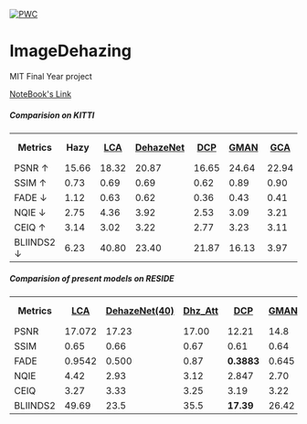  	
[![PWC](https://img.shields.io/endpoint.svg?url=https://paperswithcode.com/badge/lca-net-light-convolutional-autoencoder-for/image-dehazing-on-reside)](https://paperswithcode.com/sota/image-dehazing-on-reside?p=lca-net-light-convolutional-autoencoder-for)
# ImageDehazing
 MIT Final Year project

[NoteBook's Link](https://nbviewer.jupyter.org/github/abubakrsiddq/ImageDehazing/tree/main/)

##### Comparision on KITTI
<table>
 <tr>
  <th>Metrics</th>
  <th><a >Hazy</a></th>
   <th><a href="models/LCA-net">LCA</a></th>
    <th><a href="models/DeHazenet">DehazeNet</a></th>
       <th><a href="models/DCP">DCP</a></th>
    <th><a href="models/GMAN_net">GMAN</a></th>
    <th><a href="models/GCA-net">GCA</a></th>
    <th><a href="models/FFA-net">FFA</a></th>
    <th><a href="models/unet">U-net</a></th>
  <th><a href="models/novel">Novel</a></th>
  
  
  </tr>
   <tr>
    <td>PSNR &#8593</td>
      <td class="hazy">15.66</td>
    <td class="lca">18.32</td>
    <td class="dehazenet">20.87</td>
       <td class="dcp">16.65</td>
    <td class="gman">24.64</td>
    <td class="gca">22.94</td>
    <td class="FFA">27.45</td>
    <td class="unet">24.56</td>
    <td class="novel">31.35</td>
   </tr>
    <tr>
    <td>SSIM &#8593</td>
         <td class="hazy">0.73</td>
    <td class="lca">0.69</td>
    <td class="dehazenet">0.69</td>
        <td class="dcp">0.62</td>
    <td class="gman">0.89</td>
    <td class="gca">0.90</td>
    <td class="FFA">0.90</td>
    <td class="unet">0.86</td>
    <td class="novel">0.95</td>
 </tr>
   
  <tr>
   <td>FADE &#8595</td>
     <td class="hazy">1.12</td>
    <td class="lca">0.63</td>
    <td class="dehazenet">0.62</td>
        <td class="dcp">0.36</td>
    <td class="gman">0.43</td>
    <td class="gca">0.41</td>
    <td class="FFA">0.39</td>
    <td class="unet">0.57</td>
    <td class="novel">0.45</td>
  <tr>
    <td>NQIE &#8595</td>
     <td class="hazy">2.75</td>
    <td class="lca">4.36</td>
    <td class="dehazenet">3.92</td>
        <td class="dcp">2.53</td>
    <td class="gman">3.09</td>
    <td class="gca">3.21</td>
    <td class="FFA">2.54</td>
    <td class="unet">2.73</td>
    <td class="novel">2.79</td>
   
  </tr>
  
  <tr>
    <td>CEIQ &#8593</td>
     <td class="hazy">3.14</td>
    <td class="lca">3.02</td>
    <td class="dehazenet">3.22</td>
       <td class="dcp">2.77</td>
    <td class="gman">3.23</td>
    <td class="gca">3.11</td>
    <td class="FFA">3.23</td>
    <td class="unet">3.19</td>
    <td class="novel">3.27</td>
  </tr>
  <tr>
    <td>BLIINDS2 &#8595</td>
        <td class="hazy">6.23</td>
    <td class="lca">40.80</td>
    <td class="dehazenet">23.40</td>
      <td class="dcp">21.87</td>
    <td class="gman">16.13</td>
    <td class="gca">3.97</td>
    <td class="FFA">9.54</td>
    <td class="unet">8.88</td>
    <td class="novel">11.86</td>
  </tr>
 </table>
 
 
 
 
 
 
 
 
 
 
 
 
 
 

##### Comparision of present models on RESIDE

<table style="width:100%">
  <tr>
    <th>Metrics</th>
     <th><a href="models/LCA-net">LCA</a></th>
    <th><a href="models/DeHazenet">DehazeNet(40)</a></th>
    <th><a href="models/dehazenet_attention">Dhz_Att</a></th>
    <th><a href="models/DCP">DCP</a></th>
    <th><a href="models/GMAN_net">GMAN</a></th>
    <th><a href="models/GCA-net">GCA(30)</a></th>
    <th><a href="models/FFA-net">FFA(10)</a></th>
    <th><a href="models/unet">U-net</a></th>
   
  </tr>
  <tr>
    <td>PSNR</td>
      <td>17.072</td>
    <td>17.23</td>
    <td>17.00</td>
    <td>12.21</td>
    <td>14.8</td>
    <td>20.13</td>
    <td><b>20.67</b></td>
    <td>19.38</td>
   </tr>
    <tr>
    <td>SSIM</td>
     <td>0.65</td>
    <td>0.66</td>
  <td>0.67</td>
    <td>0.61</td>
  <td>0.64</td>
     <td>0.77</td>
      <td><b>0.79</b></td>
      <td>0.73</td>
   </tr>
   
  <tr>
    <td>FADE</td>
       <td>0.9542</td>
    <td>0.500</td>
  <td>0.87</td>
  <td><b>0.3883</b></td>
    <td>0.645</td>
  <td>0.91</td>
  <td>1.24</td>
  <td>0.68</td>
  </tr>
  <tr>
    <td>NQIE</td>
       <td>4.42</td>
    <td>2.93</td>
  <td>3.12</td>
    <td>2.847</td>
  <td>2.70</td>
  <td>2.7</td>
  <td><b>2.67</b></td>
  <td>3.71</td>
  </tr>
  
  <tr>
    <td>CEIQ</td>
       <td>3.27</td>
    <td>3.33</td>
  <td>3.25</td>
    <td>3.19</td>
  <td>3.22</td>
  <td>3.22</td>
  <td><b>3.42</b></td>
  <td>3.4</td>
  </tr>
  <tr>
    <td>BLIINDS2</td>
       <td>49.69</td>
    <td>23.5</td>
  <td>35.5</td>
    <td><b>17.39</b></td>
  <td>26.42</td>
  <td>27.5</td>
  <td>24.4</td>
  <td>39.11</td>
  </tr>
  </table>

